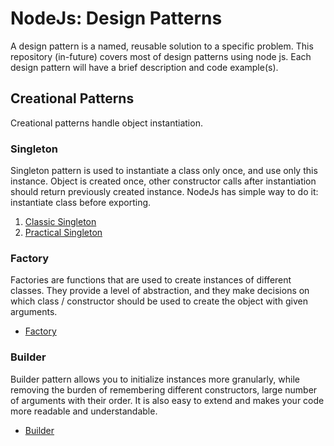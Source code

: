 # NodeJs: Design Patterns

A design pattern is a named, reusable solution to a specific problem. This repository (in-future) covers most of design patterns using node js. Each design pattern will have a brief description and code example(s).

## Creational Patterns

Creational patterns handle object instantiation.

### Singleton

Singleton pattern is used to instantiate a class only once, and use only this instance. Object is created once, other constructor calls after instantiation should return previously created instance. NodeJs has simple way to do it: instantiate class before exporting.

1. [Classic Singleton](https://github.com/urtuba/node-design-patterns/blob/master/creational-patterns/singleton-classic)
1. [Practical Singleton](https://github.com/urtuba/node-design-patterns/blob/master/creational-patterns/singleton-practical)

### Factory

Factories are functions that are used to create instances of different classes. They provide a level of abstraction, and they make decisions on which class / constructor should be used to create the object with given arguments.

- [Factory](https://github.com/urtuba/node-design-patterns/blob/master/creational-patterns/factory)

### Builder

Builder pattern allows you to initialize instances more granularly, while removing the burden of remembering different constructors, large number of arguments with their order. It is also easy to extend and makes your code more readable and understandable.

- [Builder](https://github.com/urtuba/node-design-patterns/blob/master/creational-patterns/builder)
